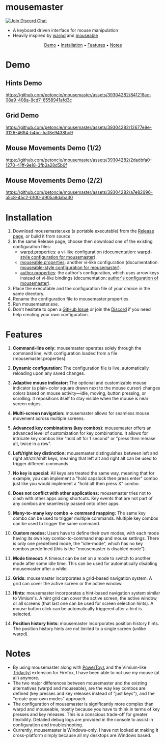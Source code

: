 # mousemaster

<a href="https://discord.gg/GSB6MaKb2R"><img src="https://img.shields.io/discord/854326924402622474?color=%235865F2&label=discord" alt="Join Discord Chat"></a>

- A keyboard driven interface for mouse manipulation
- Heavily inspired by [warpd](https://github.com/rvaiya/warpd)
  and [mouseable](https://github.com/wirekang/mouseable/)

<p align="center">
<a href="#demo">Demo</a> •
<a href="#installation">Installation</a> •
<a href="#features">Features</a> •
<a href="#notes">Notes</a>
</p>

# Demo

## Hints Demo
https://github.com/petoncle/mousemaster/assets/39304282/841216ac-08a9-408a-8cd7-6558941afd3c

## Grid Demo
https://github.com/petoncle/mousemaster/assets/39304282/12677e9e-3126-4694-b4bc-5a18e9438bc9

## Mouse Movements Demo (1/2)
https://github.com/petoncle/mousemaster/assets/39304282/2dadbfa0-1270-41ff-9e18-3fb3a28d5b6f

## Mouse Movements Demo (2/2)
https://github.com/petoncle/mousemaster/assets/39304282/a7e82696-a5c8-45c2-b100-d905a8daba30

# Installation

1. Download mousemaster.exe (a portable executable) from
   the [Release page](https://github.com/petoncle/mousemaster/releases/latest), or build
   it from source.
2. In the same Release page, choose then download one of the existing configuration files:
   - [warpd.properties](configuration/warpd.properties): a vi-like configuration (documentation: [warpd-style configuration for mousemaster](configuration/warpd.md)).
   - [mouseable.properties](configuration/mouseable.properties): another vi-like configuration (documentation: [mouseable-style configuration for mousemaster](configuration/mouseable.md)).
   - [author.properties](configuration/author.properties): the author's configuration, which uses arrow keys instead of vi-like bindings (documentation: [author's configuration of mousemaster](configuration/author.md)).
3. Place the executable and the configuration file of your choice in the same directory.
4. Rename the configuration file to mousemaster.properties.
5. Run mousemaster.exe.
6. Don't hesitate to open a [GitHub Issue](https://github.com/petoncle/mousemaster/issues)
   or join the [Discord](https://discord.gg/GSB6MaKb2R) if you need help creating your own
   configuration.

# Features

1. **Command-line only:** mousemaster operates solely through the command line, with
   configuration loaded from a file (mousemaster.properties).

2. **Dynamic configuration:** The configuration file is live, automatically reloading upon
   any saved changes.

3. **Adaptive mouse indicator:** The optional and customizable mouse indicator (a
   plain-color square drawn next to the mouse cursor) changes colors based on mouse
   activity—idle, moving, button pressing, or scrolling. It repositions itself to stay
   visible when the mouse is near screen edges.

4. **Multi-screen navigation:** mousemaster allows for seamless mouse
   movement across multiple screens.

5. **Advanced key combinations (key combos):** mousemaster offers an advanced level
   of customization for key combinations. It allows for intricate key combos like "hold
   alt for 1 second" or "press then release alt, twice in a row".

6. **Left/right key distinction:** mousemaster distinguishes between left and right
   alt/ctrl/shift keys, meaning that left alt and right alt can be used to trigger
   different commands.

7. **No key is special:** All keys are treated the same way, meaning that for example, you
   can implement a "hold capslock then press enter" combo
   just like you would implement a "hold alt then press X" combo.

8. **Does not conflict with other applications:** mousemaster tries not to clash with
   other apps using shortcuts. Key events that are not part of any combos are seamlessly
   passed onto other apps.

9. **Many-to-many key combo -> command mapping:** The same key combo can be used to
   trigger multiple commands. Multiple key combos can be used to trigger the same command.

10. **Custom modes:** Users have to define their own modes, with each mode
    having its own key combo-to-command map and mouse settings. There is only one
    predefined mode, the "idle-mode", which has no key combos predefined (this is the
    "mousemaster is disabled mode").

11. **Mode timeout:** A timeout can be set on a mode to switch to another mode after some
    idle time. This can be used for automatically disabling mousemaster after a while.

12. **Grids:** mousemaster incorporates a grid-based navigation system. A grid can cover the
    active screen or the active window.

13. **Hints:** mousemaster incorporates a hint-based navigation system similar
    to Vimium's. A hint grid can cover the active screen, the active window, or all
    screens (that last one can be used for screen selection hints). A mouse button click
    can be automatically triggered after a hint is selected.

14. **Position history hints:** mousemaster incorporates position history hints. The
    position history hints are not limited to a single screen (unlike warpd).

# Notes

- By using mousemaster along with [PowerToys](https://github.com/microsoft/PowerToys)
  and the Vimium-like [Tridactyl](https://github.com/tridactyl/tridactyl) extension for
  Firefox, I have been able to not use my mouse (at all) anymore. 
- The two major differences between mousemaster and the existing alternatives (warpd and
  mouseable), are the way key combos are defined (key presses and key releases instead
  of "just keys"), and the "create your own modes" approach.
- The configuration of mousemaster is significantly more complex than warpd and mouseable,
  mostly because you have to think in terms of key presses and key releases. This is a
  conscious trade-off for greater flexibility. Detailed debug logs are provided in the
  console to assist in configuration and troubleshooting.
- Currently, mousemaster is Windows-only. I have not looked at making it cross-platform
  simply because all my desktops are Windows based.
